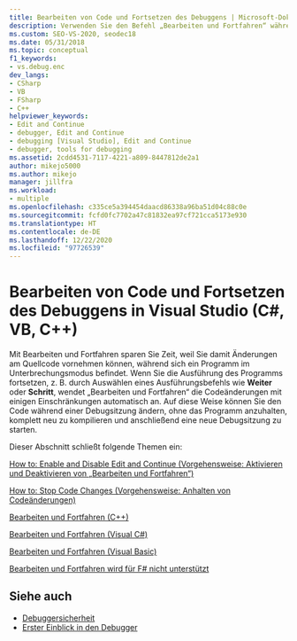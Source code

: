 ```yaml
---
title: Bearbeiten von Code und Fortsetzen des Debuggens | Microsoft-Dokumentation
description: Verwenden Sie den Befehl „Bearbeiten und Fortfahren“ während des Debuggens in Visual Studio, damit Sie Änderungen an Ihrem Quellcode vornehmen können, während sich Ihr Programm im Unterbrechungsmodus befindet.
ms.custom: SEO-VS-2020, seodec18
ms.date: 05/31/2018
ms.topic: conceptual
f1_keywords:
- vs.debug.enc
dev_langs:
- CSharp
- VB
- FSharp
- C++
helpviewer_keywords:
- Edit and Continue
- debugger, Edit and Continue
- debugging [Visual Studio], Edit and Continue
- debugger, tools for debugging
ms.assetid: 2cdd4531-7117-4221-a809-8447812de2a1
author: mikejo5000
ms.author: mikejo
manager: jillfra
ms.workload:
- multiple
ms.openlocfilehash: c335ce5a394454daacd86338a96ba51d04c88c0e
ms.sourcegitcommit: fcfd0fc7702a47c81832ea97cf721cca5173e930
ms.translationtype: HT
ms.contentlocale: de-DE
ms.lasthandoff: 12/22/2020
ms.locfileid: "97726539"
---
```

# <a name="edit-code-and-continue-debugging-in-visual-studio-c-vb-c"></a>Bearbeiten von Code und Fortsetzen des Debuggens in Visual Studio (C#, VB, C++)
Mit Bearbeiten und Fortfahren sparen Sie Zeit, weil Sie damit Änderungen am Quellcode vornehmen können, während sich ein Programm im Unterbrechungsmodus befindet. Wenn Sie die Ausführung des Programms fortsetzen, z. B. durch Auswählen eines Ausführungsbefehls wie **Weiter** oder **Schritt**, wendet „Bearbeiten und Fortfahren“ die Codeänderungen mit einigen Einschränkungen automatisch an. Auf diese Weise können Sie den Code während einer Debugsitzung ändern, ohne das Programm anzuhalten, komplett neu zu kompilieren und anschließend eine neue Debugsitzung zu starten.

 Dieser Abschnitt schließt folgende Themen ein:

 [How to: Enable and Disable Edit and Continue (Vorgehensweise: Aktivieren und Deaktivieren von „Bearbeiten und Fortfahren“)](../debugger/how-to-enable-and-disable-edit-and-continue.md)

 [How to: Stop Code Changes (Vorgehensweise: Anhalten von Codeänderungen)](../debugger/how-to-stop-code-changes.md)

 [Bearbeiten und Fortfahren (C++)](../debugger/edit-and-continue-visual-cpp.md)

 [Bearbeiten und Fortfahren (Visual C#)](../debugger/edit-and-continue-visual-csharp.md)

 [Bearbeiten und Fortfahren (Visual Basic)](../debugger/edit-and-continue-visual-basic.md)

 [Bearbeiten und Fortfahren wird für F# nicht unterstützt](../debugger/edit-and-continue-not-supported-for-f-hash.md)

## <a name="see-also"></a>Siehe auch
- [Debuggersicherheit](../debugger/debugger-security.md)
- [Erster Einblick in den Debugger](../debugger/debugger-feature-tour.md)
